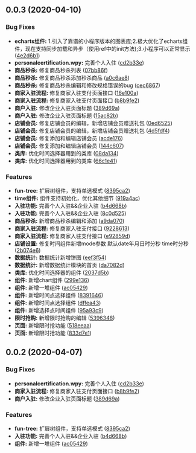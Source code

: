 ## 0.0.3 (2020-04-10)


### Bug Fixes

* **echarts组件:** 1.引入了靠谱的小程序版本的图表库;2.极大优化了echarts组件，现在支持同步加载和异步（使用ref中的init方法);3.小程序可以正常显示 ([4e2d6b1](https://git.wzwtec.com/function/o2o-merchant-miniapp/commits/4e2d6b1e322e45325986e1afbdaeef16269fa227))
* **personalcertification.wpy:** 完善个人入住 ([cd2b33e](https://git.wzwtec.com/function/o2o-merchant-miniapp/commits/cd2b33e0e70469b0e9c68682b650d675405bbd47))
* **商品秒杀:** 修复商品秒杀列表 ([07bb86f](https://git.wzwtec.com/function/o2o-merchant-miniapp/commits/07bb86f6d98ec8a88822b5c62b3c9aacbcc4a963))
* **商品秒杀:** 修复商品秒杀添加秒杀商品 ([a0c6ae8](https://git.wzwtec.com/function/o2o-merchant-miniapp/commits/a0c6ae83d903e1f8074134bc52e9c0d1ae4d0988))
* **商品秒杀:** 修复商品秒杀编辑和修改规格错误的bug ([cec6867](https://git.wzwtec.com/function/o2o-merchant-miniapp/commits/cec68670da80eb5b70e20a81edbbe8eac6a02780))
* **商家入驻流程:** 修复商家入驻支付页面接口 ([16e100a](https://git.wzwtec.com/function/o2o-merchant-miniapp/commits/16e100a2cd0c5e3037cd78562ed34c5ec709baf8))
* **商家入驻流程:** 修复商家入驻支付页面接口 ([b8b9fe2](https://git.wzwtec.com/function/o2o-merchant-miniapp/commits/b8b9fe246cdf97fb6c86b0ed4b88ac54c41a4fac))
* **商户入驻:** 修改企业入驻页面标题 ([389d69a](https://git.wzwtec.com/function/o2o-merchant-miniapp/commits/389d69a449f568c8c3c95a2e12021136b5f7e03e))
* **商户入驻:** 修改企业入驻页面标题 ([15ac82b](https://git.wzwtec.com/function/o2o-merchant-miniapp/commits/15ac82bd20e41e1b1d87891abc58de7b9cc31102))
* **店铺会员:** 修复店铺会员的编辑，新增店铺会员赠送礼包 ([0ed6525](https://git.wzwtec.com/function/o2o-merchant-miniapp/commits/0ed65250798ba50ad2dea3435341bb0b706a6e57))
* **店铺会员:** 修复店铺会员的编辑，新增店铺会员赠送礼包 ([4d5fdf4](https://git.wzwtec.com/function/o2o-merchant-miniapp/commits/4d5fdf4ffc154a38873d1844af4a6f460c3f0eea))
* **店铺会员:** 修复添加和编辑店铺会员 ([acde176](https://git.wzwtec.com/function/o2o-merchant-miniapp/commits/acde176447e3c0fd1860a93fe5000dc33bb4f0e6))
* **店铺会员:** 修复添加和编辑店铺会员 ([144c607](https://git.wzwtec.com/function/o2o-merchant-miniapp/commits/144c6073b3557aa99704a4cf793468be7f11d3dc))
* **类库:** 优化时间选择器用到的类库 ([08da134](https://git.wzwtec.com/function/o2o-merchant-miniapp/commits/08da1345dc3a985a64e106a9643d8192850de168))
* **类库:** 优化时间选择器用到的类库 ([66c1e41](https://git.wzwtec.com/function/o2o-merchant-miniapp/commits/66c1e4116ab429aa4eedef321602b202d7664ccd))


### Features

* **fun-tree:** 扩展树组件，支持单选模式 ([8395ca2](https://git.wzwtec.com/function/o2o-merchant-miniapp/commits/8395ca2dcc0176cb0e175a0dc0402000e13a0e48))
* **time组件:** 组件支持初始化，优化其他细节 ([919a4ac](https://git.wzwtec.com/function/o2o-merchant-miniapp/commits/919a4accc7a9318fce210f4b87fc473c3be1411e))
* **入驻功能:** 完善个人入驻&&企业入驻 ([b4d668b](https://git.wzwtec.com/function/o2o-merchant-miniapp/commits/b4d668b03175770d8ef33ad53a0daa04c4e792e8))
* **入驻功能:** 完善个人入驻&&企业入驻 ([8c0d525](https://git.wzwtec.com/function/o2o-merchant-miniapp/commits/8c0d52560a42c8752d32df7513e75568f74a13f9))
* **商品秒杀:** 新增商品秒杀编辑和添加 ([a9da070](https://git.wzwtec.com/function/o2o-merchant-miniapp/commits/a9da070593c89bc7fb54b09074e36cc680142ccc))
* **商家入驻流程:** 修复商家入驻支付接口 ([9228613](https://git.wzwtec.com/function/o2o-merchant-miniapp/commits/922861307470449f9558135cdef03bfa473caba5))
* **商家入驻流程:** 修复商家入驻支付接口 ([e92859d](https://git.wzwtec.com/function/o2o-merchant-miniapp/commits/e92859d4220d73aa4479b82207c780c09076e152))
* **店铺设置:** 修复时间组件新增mode参数 默认date年月日时分秒 time时分秒 ([2b074e6](https://git.wzwtec.com/function/o2o-merchant-miniapp/commits/2b074e64550067ee1118214e78ab05ac6636bd5f))
* **数据统计:** 数据统计新增饼图 ([eef3f54](https://git.wzwtec.com/function/o2o-merchant-miniapp/commits/eef3f5493266ea8efcd4945087d39ed27363bb89))
* **数据统计:** 新增数据统计模块的首页 ([da7082d](https://git.wzwtec.com/function/o2o-merchant-miniapp/commits/da7082d31b5569491e4db0d23bc6521937ef24aa))
* **类库:** 优化时间选择器的组件 ([2037d5b](https://git.wzwtec.com/function/o2o-merchant-miniapp/commits/2037d5be73f3e6e458d48241e02bada07d128ad4))
* **组件:** 新增chart组件 ([299e136](https://git.wzwtec.com/function/o2o-merchant-miniapp/commits/299e1361f2c8648bfe5b29caebc8f25c8f3afeda))
* **组件:** 新增一堆组件 ([ac05429](https://git.wzwtec.com/function/o2o-merchant-miniapp/commits/ac05429162fe9f8e183ea80b1b18474cb2cb9dec))
* **组件:** 新增时间点选择组件 ([8391646](https://git.wzwtec.com/function/o2o-merchant-miniapp/commits/8391646e7633f37e678b1b2abbb5b18723d89aff))
* **组件:** 新增时间点选择组件 ([dffea43](https://git.wzwtec.com/function/o2o-merchant-miniapp/commits/dffea435fed416bc3eb1af7cd8bd91a8eeea8fa5))
* **组件:** 新增选择点时间组件 ([95a93c9](https://git.wzwtec.com/function/o2o-merchant-miniapp/commits/95a93c97b0d8b595ba4f63f5e881d7dcb68008d7))
* **限时抢购:** 新增限时抢购的编辑 ([5396348](https://git.wzwtec.com/function/o2o-merchant-miniapp/commits/5396348f6f8847f816595e444e9c08ed388e26ee))
* **页面:** 新增限时抢功能 ([518eeaa](https://git.wzwtec.com/function/o2o-merchant-miniapp/commits/518eeaa41e58dbe9ad22ec40703e8f963dd28339))
* **页面:** 新增限时抢功能 ([833d7e1](https://git.wzwtec.com/function/o2o-merchant-miniapp/commits/833d7e12b77471bf49721d98bf3dbe139050f853))



## 0.0.2 (2020-04-07)


### Bug Fixes

* **personalcertification.wpy:** 完善个人入住 ([cd2b33e](https://git.wzwtec.com/function/o2o-merchant-miniapp/commits/cd2b33e0e70469b0e9c68682b650d675405bbd47))
* **商家入驻流程:** 修复商家入驻支付页面接口 ([b8b9fe2](https://git.wzwtec.com/function/o2o-merchant-miniapp/commits/b8b9fe246cdf97fb6c86b0ed4b88ac54c41a4fac))
* **商户入驻:** 修改企业入驻页面标题 ([389d69a](https://git.wzwtec.com/function/o2o-merchant-miniapp/commits/389d69a449f568c8c3c95a2e12021136b5f7e03e))


### Features

* **fun-tree:** 扩展树组件，支持单选模式 ([8395ca2](https://git.wzwtec.com/function/o2o-merchant-miniapp/commits/8395ca2dcc0176cb0e175a0dc0402000e13a0e48))
* **入驻功能:** 完善个人入驻&&企业入驻 ([b4d668b](https://git.wzwtec.com/function/o2o-merchant-miniapp/commits/b4d668b03175770d8ef33ad53a0daa04c4e792e8))
* **组件:** 新增一堆组件 ([ac05429](https://git.wzwtec.com/function/o2o-merchant-miniapp/commits/ac05429162fe9f8e183ea80b1b18474cb2cb9dec))



